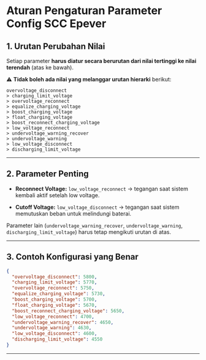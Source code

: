 # **Aturan Pengaturan Parameter Config SCC Epever**

## 1. Urutan Perubahan Nilai

Setiap parameter **harus diatur secara berurutan dari nilai tertinggi ke nilai terendah** (atas ke bawah).

⚠️ **Tidak boleh ada nilai yang melanggar urutan hierarki** berikut:

```
overvoltage_disconnect  
> charging_limit_voltage  
> overvoltage_reconnect  
> equalize_charging_voltage  
> boost_charging_voltage  
> float_charging_voltage  
> boost_reconnect_charging_voltage  
> low_voltage_reconnect  
> undervoltage_warning_recover  
> undervoltage_warning  
> low_voltage_disconnect  
> discharging_limit_voltage
```

---

## 2. Parameter Penting

* **Reconnect Voltage:**
  `low_voltage_reconnect` → tegangan saat sistem kembali aktif setelah low voltage.

* **Cutoff Voltage:**
  `low_voltage_disconnect` → tegangan saat sistem memutuskan beban untuk melindungi baterai.

Parameter lain (`undervoltage_warning_recover`, `undervoltage_warning`, `discharging_limit_voltage`) harus tetap mengikuti urutan di atas.

---

## 3. Contoh Konfigurasi yang Benar

```json
{
  "overvoltage_disconnect": 5800,
  "charging_limit_voltage": 5770,
  "overvoltage_reconnect": 5750,
  "equalize_charging_voltage": 5730,
  "boost_charging_voltage": 5700,
  "float_charging_voltage": 5670,
  "boost_reconnect_charging_voltage": 5650,
  "low_voltage_reconnect": 4700,
  "undervoltage_warning_recover": 4650,
  "undervoltage_warning": 4630,
  "low_voltage_disconnect": 4600,
  "discharging_limit_voltage": 4550
}
```
---
